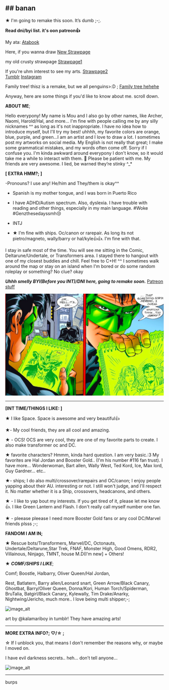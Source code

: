 ## ## banan
★ I'm going to remake this soon. It’s dumb ;-;.

****Read dni/byi list. it's oon patreon👍****


My ata: [Atabook](https://haljordan.atabook.org/)

Here, if you wanna draw [New Strawpage](https://jordanhal.straw.page) 

my old crusty strawpage [Strawpage1](https://ang3lcake.straw.page)

If you're uhm interest to see my arts.
[Strawpage2](https://ang3lcakeart.straw.page/)   
[Tumblr](https://www.tumblr.com/blog/angelc3ke)
[Instagram](https://www.instagram.com/haroldjordanfan/)

Family tree! thisz is a remake, but we all penguins>:D ; [Family tree hehehe](https://jordanhal.straw.page/aremakeoffamilytree)

Anyway, here are some things if you'd like to know about me. scroll down.

****ABOUT ME****;

Hello everypony! My name is Mou and I also go by other names, like Archer, Naomi, Harold/Hal, and more... I'm fine with people calling me by any silly nicknames ^^ as long as it's not inappropriate. I have no idea how to introduce myself, but I'll try my best! uhhhh, my favorite colors are orange, blue, purple, and green...I am an artist and I love to draw a lot. I sometimes post my artworks on social media. My English is not really that great; I make some grammatical mistakes, and my words often come off. Sorry if I confuse you. I'm kinda awkward around everypony I don't know, so it would take me a while to interact with them. 🫠 Please be patient with me. My friends are very awesome. I lied, be warned they’re stinky ^_*



****[ EXTRA HMM?; ]****

-Pronouns? I use any! He/him and They/them is okay^^

- Spanish is my mother tongue, and I was born in Puerto Rico

- I have ADHD/Autism spectrum. Also, dyslexia. I have trouble with reading and other things, especially in my main language. #Woke #Genzthesedayssmh😒

- INTJ

- ★ I’m fine with ships. Oc/canon or rarepair. As long its not pietro/magneto, wally/barry or hal/kyle👍👍. I'm fine with that.

I stay in safe most of the time. You will see me sitting in the Comic, Deltarune/Undertale, or Transformers area. I stayed there to hangout with one of my closest buddies and chill. Feel free to C+H! ^^ I sometimes walk around the map or stay on an island when I'm bored or do some random roleplay or something? No clue? okay

*****Uhhh smelly BYI(Before you INT)/DNI here, going to remake soon.***** [Patreon stuff](https://www.patreon.com/c/arrowofliez/about) 

 
 ![image_alt](https://github.com/StaticSh0ck/StaticSh0ck/blob/4f8d446d160b0167330cfcf5c6869e950732a126/Screenshot%202025-06-16%204.02.48%20AM.png)
____________________________


****[INT TIME/THINGS I LIKE: ]****

★ I like Space. Space is awesome and very beautiful👍

★- My cool friends, they are all cool and amazing.

★ - OCS! OCS are very cool, they are one of my favorite parts to create. I also make transformer oc and DC.

★ favorite characters? Hmmm, kinda hard question. I am very basic.:3 My favorites are Hal Jordan and Booster Gold.. (I'm his number #116 fan trust). I have more… Wonderwoman, Bart allen, Wally West, Ted Kord, Ice, Max lord, Guy Gardner… etc..

★- ships; I do also multi/crossover/rarepairs and OC/canon; I enjoy people yapping about their AU. interesting or not. I still won't judge, and I'll respect it. No matter whether it is a Ship, crossovers, headcanons, and others.

★ - I like to yap bout my interests. If you get tired of it, please let me know👍. I like Green Lantern and Flash. I don't really call myself number one fan.

★ - pleease pleease I need more Booster Gold fans or any cool DC/Marvel friends plsss ;-;


****FANDOM I AM IN;****

★ Rescue bots/Transformers, Marvel/DC, Octonauts, Undertale/Deltarune,Star Trek, FNAF, Monster High, Good Omens, RDR2, Villainous, Ninjago, TMNT, house M.D(I'm new] + Others!

★ ***COMF/SHIPS I LIKE***; 

Comf; Boostle, Halbarry, Oliver Queen/Hal Jordan,

Rest, Batlatern, Barry allen/Leonard snart, Green Arrow/Black Canary, Ghostbat, Barry/Oliver Queen, Donna/Kori, Human Torch/Spiderman, BruTalia, Batgirl/Black Canary, Kylewally, Tim Drake/Anarky, Nightwing/Jericho, much more.. I love being multi shipper;-;


![image_alt](https://github.com/metaleaterr/metaleaterr/blob/4d4082f1cca119e035dd80fd18f28f5e1f6d71df/Green%20lantern%20and%20green%20arrow.jpeg)

art by @kalamariboy in tumblr! They have amazing arts!




____________________________________

****MORE EXTRA INFO?; ♡/☆ ;****

☆ If I unblock you, that means I don't remember the reasons why, or maybe I moved on.

I have evil darkness secrets.. heh… don’t tell anyone…



![image_alt](https://github.com/metaleaterr/metaleaterr/blob/27e1f81af66089d3dfc3087fac6593ba34f6e9a6/IMG_3895.webp)

_____________________________

burps
